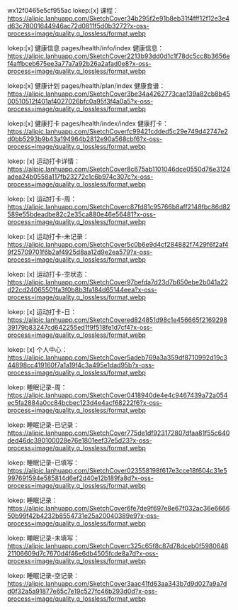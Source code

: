 wx12f0465e5cf955ac
lokep:[x]
课程：https://alipic.lanhuapp.com/SketchCover34b295f2e91b8eb31f4fff12f12e3e4d63c78001644946ac72d0811f5d0b3272?x-oss-process=image/quality,q_lossless/format,webp

lokep:[x] 健康信息 pages/health/info/index
健康信息：https://alipic.lanhuapp.com/SketchCover2213b93dd0d1c1f78dc5cc8b3656ef4affbceb675ee3a77a7a92b26a2afad0e8?x-oss-process=image/quality,q_lossless/format,webp

lokep:[x] 健康计划 pages/health/plan/index
健康食谱：https://alipic.lanhuapp.com/SketchCover3be34a4262773cae139a82cb8b4500510512f401af4027026bfc0a95f3f4a0a5?x-oss-process=image/quality,q_lossless/format,webp

lokep:[x] 健康打卡 pages/health/index/index
健康打卡：https://alipic.lanhuapp.com/SketchCoverfc99421cdded5c29e749d42747e2d0bb5293b9b43a194964b2812e90a568cbf6?x-oss-process=image/quality,q_lossless/format,webp

lokep: [x]
运动打卡详情：https://alipic.lanhuapp.com/SketchCover8c675ab1101046dce0550d76e3124adea24b0558a117fb23272c1c6b974c307c?x-oss-process=image/quality,q_lossless/format,webp

lokep: [x]
运动打卡-周：https://alipic.lanhuapp.com/SketchCoverc87fd81c95766b8aff2148fbc86d82589e55bdeadbe82c2e35ca880e46e56481?x-oss-process=image/quality,q_lossless/format,webp

lokep: [x]
运动打卡-未记录：https://alipic.lanhuapp.com/SketchCover5c0b6e9d4cf284882f7429f6f2af49f25709701f6b2af4925d8aa12d9e2ea579?x-oss-process=image/quality,q_lossless/format,webp

lokep: [x]
运动打卡-空状态：https://alipic.lanhuapp.com/SketchCover97befda7d23d7b650ebe2b041a22d22cd24065501fa3f0b8b3fa184d65144eea?x-oss-process=image/quality,q_lossless/format,webp

lokep: [x]
运动打卡-日：https://alipic.lanhuapp.com/SketchCovered824851d98c1e456665f216929839179b83247cd642255ed1f9f518fe1d7cf4?x-oss-process=image/quality,q_lossless/format,webp

lokep: [x]
个人中心：https://alipic.lanhuapp.com/SketchCover5adeb769a3a359df8710992d19c344898cc419160f7a1a19f4c3a495e1dad95b?x-oss-process=image/quality,q_lossless/format,webp

lokep:
睡眠记录-周：https://alipic.lanhuapp.com/SketchCover0418940de4e4c9467439a72a054ec5fa2884a0cc84bcbec123d4e4acf68222f6?x-oss-process=image/quality,q_lossless/format,webp

lokep:
睡眠记录-已记录：https://alipic.lanhuapp.com/SketchCover775de1df923172807dfaa81f55c640ded46dc390100028e76e1801eef37e5d23?x-oss-process=image/quality,q_lossless/format,webp

lokep:
睡眠记录-已填写：https://alipic.lanhuapp.com/SketchCover023558198f617e3cce18f604c31e5997691594e585814d6ef2d40e12b189fa8d?x-oss-process=image/quality,q_lossless/format,webp

lokep:
睡眠记录：https://alipic.lanhuapp.com/SketchCover6fe7de9f697e8e67f032ac36e666650b99f42b4232b8554731e25a20040389e9?x-oss-process=image/quality,q_lossless/format,webp

lokep:
睡眠记录-未填写：https://alipic.lanhuapp.com/SketchCoverc325c65f8c87d78dceb0f598064821106609d7c7670d4f46e6db4505fcde8a7d?x-oss-process=image/quality,q_lossless/format,webp

lokep:
睡眠记录-空记录：https://alipic.lanhuapp.com/SketchCover3aac41fd63aa343b7d9d027a9a7dd0f32a5a91877e65c7e19c527fc46b293d0d?x-oss-process=image/quality,q_lossless/format,webp
